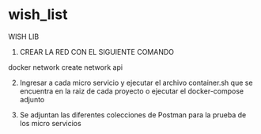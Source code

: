 # wish_list

WISH LIB

1) CREAR LA RED CON EL SIGUIENTE COMANDO

docker network create network api

2) Ingresar a cada micro servicio y ejecutar el archivo container.sh que se encuentra en la raiz de cada proyecto o ejecutar el docker-compose adjunto

3) Se adjuntan las diferentes colecciones de Postman para la prueba de los micro servicios 
